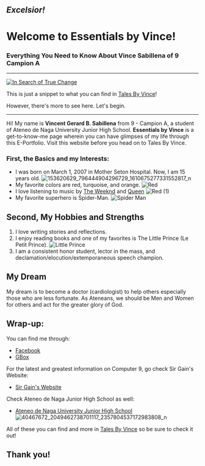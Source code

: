 ## ***Excelsior!***
# Welcome to Essentials by Vince!
### Everything You Need to Know About Vince Sabillena of 9 Campion A
---
[![In Search of True Change](https://img.youtube.com/vi/TzVxh36N_2g/0.jpg)](https://www.youtube.com/watch?v=TzVxh36N_2g)

This is just a snippet to what you can find in [Tales By Vince](https://sites.google.com/gbox.adnu.edu.ph/talesbyvince/welcome)!

However, there's more to see here. Let's begin.
___

Hi! My name is **Vincent Gerard B. Sabillena** from 9 - Campion A, a student of Ateneo de Naga University Junior High School. **Essentials by Vince** is a get-to-know-me page wherein you can have glimpses of my life through this E-Portfolio. Visit this website before you head on to Tales By Vince.

### First, the Basics and my Interests:
- I was born on March 1, 2007 in Mother Seton Hospital. Now, I am 15 years old.
![153620629_796444904296729_1610675277331552817_n](https://user-images.githubusercontent.com/99950121/159438680-dee4305c-9e6d-4fd7-a542-612809136c1f.jpg)
- My favorite colors are red, turquoise, and orange.
![Red](https://user-images.githubusercontent.com/99950121/159440211-61191ffa-76e8-4b0b-83fc-fb04bf5b6818.png)
- I love listening to music by [The Weeknd](https://en.wikipedia.org/wiki/The_Weeknd) and [Queen](https://en.wikipedia.org/wiki/Queen_(band))
![Red (1)](https://user-images.githubusercontent.com/99950121/159440086-3643e077-cf9c-411e-880b-1f92dc0df47b.png)
- My favorite superhero is Spider-Man.
![Spider Man](https://user-images.githubusercontent.com/99950121/159440323-f7c5b696-2b10-43d4-bbe4-f5f66551e88d.jpg)

## Second, My Hobbies and Strengths
1. I love writing stories and reflections.
2. I enjoy reading books and one of my favorites is The Little Prince (Le Petit Prince).
![Little Prince](https://user-images.githubusercontent.com/99950121/159441454-5f67e482-f295-42ea-b408-dfbe882e5433.jpeg)
3. I am a consistent honor student, lector in the mass, and declamation/elocution/extemporaneous speech champion.

## My Dream
My dream is to become a doctor (cardiologist) to help others especially those who are less fortunate. As Ateneans, we should be Men and Women for others and act for the greater glory of God.

## Wrap-up:
You can find me through:
- [Facebook](https://www.facebook.com/vincentgerard.sabillena)
- [GBox](vgsabillena@gbox.adnu.edu.ph)

For the latest and greatest information on Computer 9, go check Sir Gain's Website:
- [Sir Gain's Website](https://641n.github.io/computer-9/)

Check Ateneo de Naga Junior High School as well:
- [Ateneo de Naga University Junior High School](https://www.facebook.com/adnujhs)
![40467672_2049462738701117_2357804537172983808_n](https://user-images.githubusercontent.com/99950121/159443111-4b1ae8bb-d96f-4439-852f-e6251f52025b.jpg)

All of these you can find and more in [Tales By Vince](https://sites.google.com/gbox.adnu.edu.ph/talesbyvince/welcome) so be sure to check it out!

## **Thank you!**
